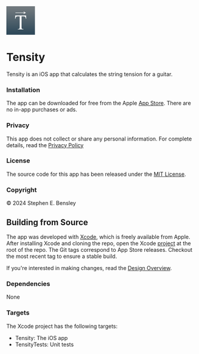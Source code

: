  <img src="docs/app-icon.png" alt="icon" width="75" height="75">

# Tensity

Tensity is an iOS app that calculates the string tension for a guitar.

### Installation

The app can be downloaded for free from the Apple [App Store](https://apps.apple.com/us/app/id1631745251/). There are no in-app purchases or ads.

### Privacy

This app does not collect or share any personal information. For complete details, read the [Privacy Policy](https://stephenbensley.github.io/Tensity/privacy.html)

### License

The source code for this app has been released under the [MIT License](LICENSE).

### Copyright

© 2024 Stephen E. Bensley

## Building from Source

The app was developed with [Xcode](https://developer.apple.com/xcode/), which is freely available from Apple. After installing Xcode and cloning the repo, open the Xcode [project](Tensity.xcodeproj) at the root of the repo. The Git tags correspond to App Store releases. Checkout the most recent tag to ensure a stable build.

If you're interested in making changes, read the [Design Overview](Development.md).

### Dependencies

None

### Targets

The Xcode project has the following targets:

- Tensity: The iOS app
- TensityTests: Unit tests

